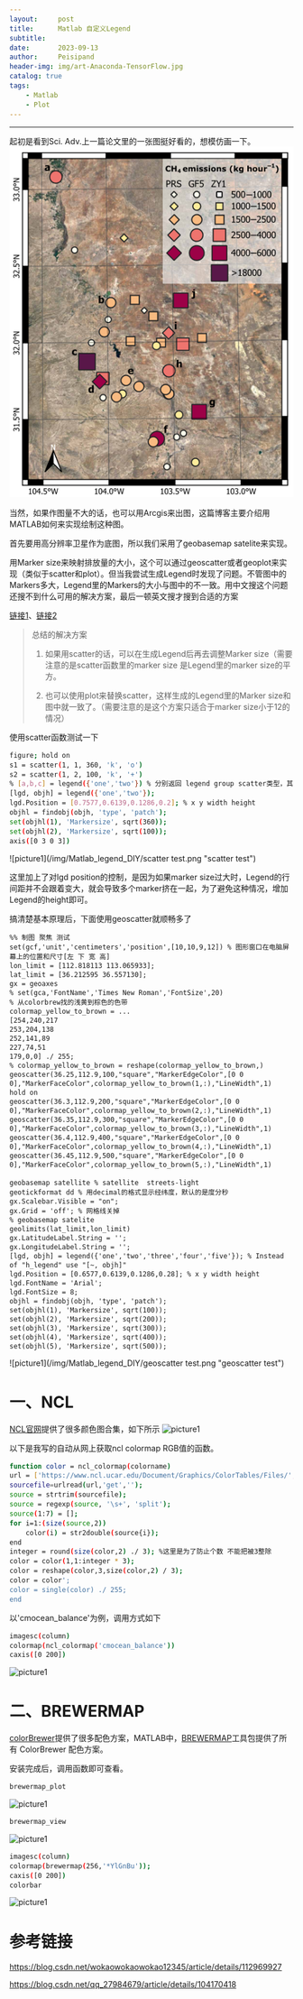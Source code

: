 ```yaml
---
layout:     post
title:      Matlab 自定义Legend
subtitle:   
date:       2023-09-13
author:     Peisipand
header-img: img/art-Anaconda-TensorFlow.jpg
catalog: true
tags:
    - Matlab
    - Plot
---
```



---

起初是看到Sci. Adv.上一篇论文里的一张图挺好看的，想模仿画一下。
![picture1](/img/Matlab_legend_DIY/SA.png "SA")

当然，如果作图量不大的话，也可以用Arcgis来出图，这篇博客主要介绍用MATLAB如何来实现绘制这种图。

首先要用高分辨率卫星作为底图，所以我们采用了geobasemap satelite来实现。

用Marker size来映射排放量的大小，这个可以通过geoscatter或者geoplot来实现（类似于scatter和plot）。但当我尝试生成Legend时发现了问题。不管图中的Markers多大，Legend里的Markers的大小与图中的不一致。用中文搜这个问题还搜不到什么可用的解决方案，最后一顿英文搜才搜到合适的方案

[链接1](https://www.mathworks.com/matlabcentral/answers/97779-why-is-the-marker-size-in-the-legend-of-a-scatter-plot-not-equal-to-the-marker-size-in-the-plot)、[链接2](https://ww2.mathworks.cn/matlabcentral/answers/503622-controlling-the-size-of-legend-markers-separately-from-the-font-size-of-legend-labels)

> 总结的解决方案
>
> 1. 如果用scatter的话，可以在生成Legend后再去调整Marker size（需要注意的是scatter函数里的marker size 是Legend里的marker size的平方。
>
> 2. 也可以使用plot来替换scatter，这样生成的Legend里的Marker size和图中就一致了。（需要注意的是这个方案只适合于marker size小于12的情况）

使用scatter函数测试一下

```bash
figure; hold on
s1 = scatter(1, 1, 360, 'k', 'o') 
s2 = scatter(1, 2, 100, 'k', '+')
% [a,b,c] = legend({'one','two'}) % 分别返回 legend group scatter类型，其中Group 中有可以设置Legend里marker的选项
[lgd, objh] = legend({'one','two'}); 
lgd.Position = [0.7577,0.6139,0.1286,0.2]; % x y width height
objhl = findobj(objh, 'type', 'patch');
set(objhl(1), 'Markersize', sqrt(360));
set(objhl(2), 'Markersize', sqrt(100));
axis([0 3 0 3])
```
![picture1](/img/Matlab_legend_DIY/scatter test.png "scatter test")

这里加上了对lgd position的控制，是因为如果marker size过大时，Legend的行间距并不会跟着变大，就会导致多个marker挤在一起，为了避免这种情况，增加Legend的height即可。

搞清楚基本原理后，下面使用geoscatter就顺畅多了

```
%% 制图 聚焦 测试
set(gcf,'unit','centimeters','position',[10,10,9,12]) % 图形窗口在电脑屏幕上的位置和尺寸[左 下 宽 高]
lon_limit = [112.818113 113.065933];
lat_limit = [36.212595 36.557130];
gx = geoaxes
% set(gca,'FontName','Times New Roman','FontSize',20) 
% 从colorbrew找的浅黄到棕色的色带
colormap_yellow_to_brown = ...
[254,240,217
253,204,138
252,141,89
227,74,51
179,0,0] ./ 255;
% colormap_yellow_to_brown = reshape(colormap_yellow_to_brown,)
geoscatter(36.25,112.9,100,"square","MarkerEdgeColor",[0 0 0],"MarkerFaceColor",colormap_yellow_to_brown(1,:),"LineWidth",1)
hold on 
geoscatter(36.3,112.9,200,"square","MarkerEdgeColor",[0 0 0],"MarkerFaceColor",colormap_yellow_to_brown(2,:),"LineWidth",1)
geoscatter(36.35,112.9,300,"square","MarkerEdgeColor",[0 0 0],"MarkerFaceColor",colormap_yellow_to_brown(3,:),"LineWidth",1)
geoscatter(36.4,112.9,400,"square","MarkerEdgeColor",[0 0 0],"MarkerFaceColor",colormap_yellow_to_brown(4,:),"LineWidth",1)
geoscatter(36.45,112.9,500,"square","MarkerEdgeColor",[0 0 0],"MarkerFaceColor",colormap_yellow_to_brown(5,:),"LineWidth",1)

geobasemap satellite % satellite  streets-light
geotickformat dd % 用decimal的格式显示经纬度，默认的是度分秒
gx.Scalebar.Visible = "on";
gx.Grid = 'off'; % 网格线关掉
% geobasemap satelite
geolimits(lat_limit,lon_limit)
gx.LatitudeLabel.String = '';
gx.LongitudeLabel.String = '';
[lgd, objh] = legend({'one','two','three','four','five'}); % Instead of "h_legend" use "[~, objh]"
lgd.Position = [0.6577,0.6139,0.1286,0.28]; % x y width height
lgd.FontName = 'Arial';
lgd.FontSize = 8;
objhl = findobj(objh, 'type', 'patch');
set(objhl(1), 'Markersize', sqrt(100));
set(objhl(2), 'Markersize', sqrt(200));
set(objhl(3), 'Markersize', sqrt(300));
set(objhl(4), 'Markersize', sqrt(400));
set(objhl(5), 'Markersize', sqrt(500));
```

![picture1](/img/Matlab_legend_DIY/geoscatter test.png "geoscatter test")





# 一、NCL

[NCL官网](https://blog.csdn.net/peisipand?spm=1001.2101.3001.5343)提供了很多颜色图合集，如下所示
![picture1](/img/Matlab_legend_DIY/ncl.png "图1")

以下是我写的自动从网上获取ncl colormap RGB值的函数。

```bash
function color = ncl_colormap(colorname)
url = ['https://www.ncl.ucar.edu/Document/Graphics/ColorTables/Files/',colorname,'.rgb'];
sourcefile=urlread(url,'get','');
source = strtrim(sourcefile);
source = regexp(source, '\s+', 'split');
source(1:7) = [];
for i=1:(size(source,2))
    color(i) = str2double(source{i});    
end
integer = round(size(color,2) ./ 3); %这里是为了防止个数 不能把被3整除
color = color(1,1:integer * 3);
color = reshape(color,3,size(color,2) / 3);
color = color';
color = single(color) ./ 255;
end
```

以'cmocean_balance'为例，调用方式如下

```bash
imagesc(column)
colormap(ncl_colormap('cmocean_balance'))
caxis([0 200])
```

![picture1](/img/Matlab_legend_DIY/ncl_cmocean_balance.jpg "图2")

# 二、BREWERMAP

[colorBrewer](https://colorbrewer2.org/#type=sequential&scheme=BuGn&n=3)提供了很多配色方案，MATLAB中，[BREWERMAP](https://www.mathworks.com/matlabcentral/fileexchange/45208-colorbrewer-attractive-and-distinctive-colormaps)工具包提供了所有 ColorBrewer 配色方案。

安装完成后，调用函数即可查看。

```bash
brewermap_plot
```
![picture1](/img/Matlab_legend_DIY/brewermap_plot.jpg "图3")

```bash
brewermap_view
```
![picture1](/img/Matlab_legend_DIY/brewermap_view.jpg "图4")

```bash
imagesc(column)
colormap(brewermap(256,'*YlGnBu'));
caxis([0 200])
colorbar
```
![picture1](/img/Matlab_legend_DIY/brewermap_YlGnBu.jpg "图5")




# 参考链接

https://blog.csdn.net/wokaowokaowokao12345/article/details/112969927

https://blog.csdn.net/qq_27984679/article/details/104170418